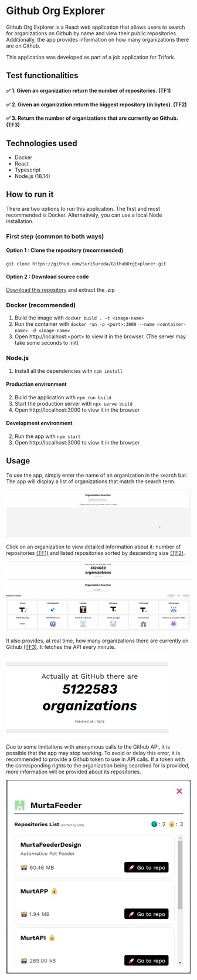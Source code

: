 # Github Org Explorer

Github Org Explorer is a React web application that allows users to search for organizations on Github by name and view their public repositories. Additionally, the app provides information on how many organizations there are on Github.

This application was developed as part of a job application for Trifork.

## Test functionalities

#### ✅ 1. Given an organization return the number of repositories. (TF1)

#### ✅ 2. Given an organization return the biggest repository (in bytes). (TF2)

#### ✅ 3. Return the number of organizations that are currently on Github. (TF3)

## Technologies used

- Docker
- React
- Typescript
- Node.js (18.14)

## How to run it

There are two options to run this application. The first and most recommended is Docker. Alternatively, you can use a local Node installation.

### First step (common to both ways)

#### Option 1 : Clone the repository (recommended)

`git clone https://github.com/SuriSureda/GithubOrgExplorer.git`

#### Option 2 : Download source code

[Download this repository](https://github.com/SuriSureda/GithubOrgExplorer/archive/refs/heads/main.zip) and extract the .zip

### Docker (recommended)

1. Build the image with `docker build . -t <image-name>`
2. Run the container with `docker run -p <port>:3000 --name <container-name> -d <image-name>`
3. Open http://localhost:<port\> to view it in the browser. (The server may take some seconds to init)

### Node.js

1. Install all the dependencies with `npm install`

#### Production environment

2. Build the application with `npm run build`
3. Start the production server with `npx serve build`
4. Open http://localhost:3000 to view it in the browser

#### Development environment

2. Run the app with `npm start`
3. Open http://localhost:3000 to view it in the browser

## Usage

To use the app, simply enter the name of an organization in the search bar. The app will display a list of organizations that match the search term.

![](images/searcher.gif)

Click on an organization to view detailed information about it: number of repositories [(TF1)](#✅-1-given-an-organization-return-the-number-of-repositories-tf1) and listed repositories sorted by descending size [(TF2)](#✅-2-given-an-organization-return-the-biggest-repository-in-bytes-tf2).

![](images/modal.gif)

It also provides, at real time, how many organizations there are currently on Github [(TF3)](#✅-3-return-the-number-of-organizations-that-are-currently-on-github-tf3). It fetches the API every minute.

![](images/counter.gif)

Due to some limitations with anonymous calls to the Github API, it is possible that the app may stop working. To avoid or delay this error, it is recommended to provide a Github token to use in API calls. If a token with the corresponding rights to the organization being searched for is provided, more information will be provided about its repositories.

![](images/ownerOrg.jpg)
